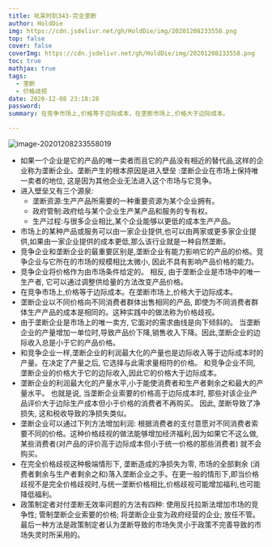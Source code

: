 ```yaml
---
title: 吼呆时刻343-完全垄断
author: HoldDie
img: https://cdn.jsdelivr.net/gh/HoldDie/img/20201208233558.png
top: false
cover: false
coverImg: https://cdn.jsdelivr.net/gh/HoldDie/img/20201208233558.png
toc: true
mathjax: true
tags:
  - 垄断
  - 价格歧视
date: 2020-12-08 23:18:28
password:
summary: 在竞争市场上,价格等于边际成本，在垄断市场上,价格大于边际成本。

---
```


![image-20201208233558019](https://cdn.jsdelivr.net/gh/HoldDie/img/20201208233558.png)

- 如果一个企业是它的产品的唯一卖者而且它的产品没有相近的替代品,这样的企业称为垄断企业。垄断产生的根本原因是进入壁垒 :垄断企业在市场上保持唯一卖者的地位, 这是因为其他企业无法进入这个市场与它竞争。
- 进入壁垒又有三个源泉:
  - 垄断资源:生产产品所需要的一种重要资源为某个企业拥有。
  - 政府管制:政府给与某个企业生产某产品和服务的专有权。
  - 生产过程:与很多企业相比,某个企业能够以更低的成本生产产品。
- 市场上的某种产品或服务可以由一家企业提供,也可以由两家或更多家企业提供,如果由一家企业提供的成本更低,那么该行业就是一种自然垄断。
- 竞争企业和垄断企业的最重要区别是,垄断企业有能力影响它的产品的价格。竞争企业与它所在的市场的规模相比太微小, 因此不具有影响产品价格的能力。
- 竞争企业将价格作为由市场条件给定的。 相反, 由于垄断企业是市场中的唯一生产者, 它可以通过调整供给量的方法改变产品价格。
- 在竞争市场上,价格等于边际成本。在垄断市场上,价格大于边际成本。
- 垄断企业以不同价格向不同消费者群体出售相同的产品, 即使为不同消费者群体生产产品的成本是相同的。这种实践中的做法称为价格歧视。
- 由于垄断企业是市场上的唯一卖方, 它面对的需求曲线是向下倾斜的。 当垄断企业的产量增加一单位时,导致产品价下降,销售收入下降。因此,垄断企业的边际收入总是小于它的产品价格。
- 和竞争企业一样,垄断企业的利润最大化的产量也是边际收入等于边际成本时的产量。在决定了产量之后, 它选择与此需求量相符的价格。 和竞争企业不同, 垄断企业的价格大于它的边际收入,因此它的价格大于边际成本。
- 垄断企业的利润最大化的产量水平,小于能使消费者和生产者剩余之和最大的产量水平。 也就是说, 当垄断企业索要的价格高于边际成本时, 那些对该企业产品评价大于边际生产成本但小于价格的消费者不再购买。 因此, 垄断导致了净损失, 这和税收导致的净损失类似。
- 垄断企业可以通过下列方法增加利润: 根据消费者的支付意愿对不同消费者索要不同的价格。这种价格歧视的做法能够增加经济福利,因为如果它不这么做,某些消费者(对产品的评价高于边际成本但小于统一价格的那些消费者) 就不会购买。 
- 在完全价格歧视这种极端情形下, 垄断造成的净损失为零, 市场的全部剩余 (消费者剩余与生产者剩余之和)落入垄断企业之手。在更一般的情形下,即当价格歧视不是完全价格歧视时,与统一垄断价格相比,价格歧视可能增加福利,也可能降低福利。
- 政策制定者对付垄断无效率问题的方法有四种: 使用反托拉斯法增加市场的竞争性; 管制垄断企业索要的价格; 将垄断企业变为政府经营的企业; 放任不管。最后一种方法是政策制定者认为垄断导致的市场失灵小于政策不完善导致的市场失灵时所采用的。